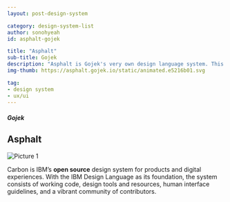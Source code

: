 ```yaml
---
layout: post-design-system

category: design-system-list
author: sonohyeah
id: asphalt-gojek

title: "Asphalt"
sub-title: Gojek
description: "Asphalt is Gojek's very own design language system. This is a collection of guidelines and components which can be used to create amazing user experiences. Foundations introduces you to Asphalt's principles while Components lists out the bits and pieces that make up Asphalt."
img-thumb: https://asphalt.gojek.io/static/animated.e5216b01.svg

tag:
- design system
- ux/ui
---
```



<div class="container">
</div>
<h5 class="card-subtitle mb-2 text-muted text-uppercase">Gojek</h5>
<h2 class="card-title">Asphalt</h2>

![Picture 1](https://asphalt.gojek.io/static/animated.e5216b01.svg)

Carbon is IBM’s **open source** design system for products and digital experiences. With the IBM Design Language as its foundation, the system consists of working code, design tools and resources, human interface guidelines, and a vibrant community of contributors.